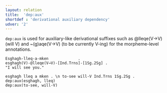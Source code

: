 ```yaml
---
layout: relation
title:  'dep:aux'
shortdef : 'derivational auxiliary dependency'
udver: '2'
---
```


`dep:aux` is used for auxiliary-like derivational suffixes such as @lleqe(V→V) (will V) and ~(g)aqe(V→V) (to be currently V-ing) for the morpheme-level annotations.

```
Esghagh-lleq-a-mken				.
esghagh(V)-@lleqe(V→V)-[Ind.Trns]-[1Sg.2Sg]	.
"I will see you."
```

~~~ sdparse
esghagh lleq a mken . \n to-see will-V Ind.Trns 1Sg.2Sg .
dep:aux(esghagh, lleq)
dep:aux(to-see, will-V)
~~~
<!-- Interlanguage links updated Út 9. května 2023, 20:04:10 CEST -->

